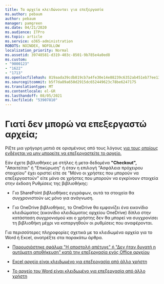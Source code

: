 ```yaml
---
title: Τα αρχεία κλειδώνονται για επεξεργασία
ms.author: pebaum
author: pebaum
manager: pamgreen
ms.date: 04/21/2020
ms.audience: ITPro
ms.topic: article
ms.service: o365-administration
ROBOTS: NOINDEX, NOFOLLOW
localization_priority: Normal
ms.assetid: 39748581-d319-403c-8501-9b785e4a0ed8
ms.custom:
- "9000123"
- "1622"
- "1713"
ms.openlocfilehash: 819aada39cdb819cb7a4fe30e14e88239c6352ab451eb77ee135307d5dd1cfcd
ms.sourcegitcommit: b5f7da89a650d2915dc652449623c78be6247175
ms.translationtype: MT
ms.contentlocale: el-GR
ms.lasthandoff: 08/05/2021
ms.locfileid: "53907810"
---
```

# <a name="why-cant-i-edit-files"></a>Γιατί δεν μπορώ να επεξεργαστώ αρχεία;

Ρίξτε μια γρήγορη ματιά σε ορισμένους από τους λόγους [για τους οποίους ενδέχεται να μην μπορείτε να επεξεργαστείτε το αρχείο.](https://support.office.com/article/why-can-t-i-edit-this-file-97315f48-aa5e-49d3-a4ae-a14b73daf87b)

Εάν έχετε βιβλιοθήκες με στήλες  ή μετα-δεδομένα    **"Checkout",** "Απαιτείται" ή "Επικύρωση" ή όταν η επιλογή "Ασφάλεια πρόχειρου στοιχείου" έχει οριστεί είτε σε "Μόνο οι χρήστες που μπορούν να επεξεργαστούν" είτε μόνο σε χρήστες που μπορούν να εγκρίνουν στοιχεία στην έκδοση Ρυθμίσεις της βιβλιοθήκης:

- Για SharePoint βιβλιοθήκες εγγράφων, αυτά τα στοιχεία θα συγχρονιστούν ως μόνο για ανάγνωση.

- Για OneDrive βιβλιοθήκες, το OneDrive θα εμφανίζει ένα εικονίδιο κλειδώματος (εικονίδιο κλειδώματος αρχείου OneDrive) δίπλα στην κατάσταση συγχρονισμού και ο χρήστης δεν θα μπορεί να συγχρονίσει τη βιβλιοθήκη μέχρι να καταργηθούν οι ρυθμίσεις που αναφέρονται. 

Για περισσότερες πληροφορίες σχετικά με τα κλειδωμένα αρχεία για το Word ή Excel, ανατρέξτε στα παρακάτω άρθρα.

- [Παρουσιάστηκε σφάλμα "Η αποστολή απέτυχε" ή "Δεν ήταν δυνατή η αυτόματη αποθήκευση" κατά την επεξεργασία ενός Office αρχείου](https://support.office.com/article/i-got-an-upload-failed-or-couldn-t-save-automatically-error-while-editing-an-office-file-93a14d34-88e3-4a91-9eef-58cc541d31f8)

- [Excel αρχείο είναι κλειδωμένο για επεξεργασία από άλλο χρήστη](https://support.office.com/article/Excel-file-is-locked-for-editing-by-another-user-6fa93887-2c2c-45f0-abcc-31b04aed68b3)

- [Το αρχείο του Word είναι κλειδωμένο για επεξεργασία από άλλο χρήστη](https://support.microsoft.com/help/313472/the-document-is-locked-for-editing-by-another-user-error-message-when)
